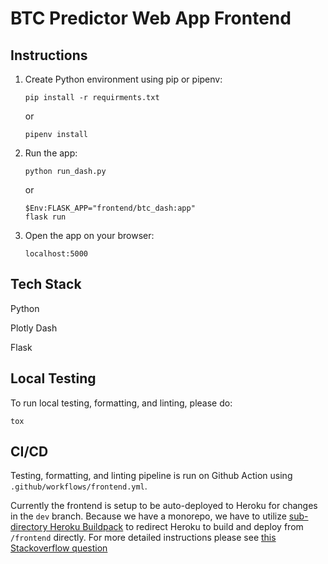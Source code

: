 # BTC Predictor Web App Frontend


## Instructions
1. Create Python environment using pip or pipenv:

    ```
    pip install -r requirments.txt
    ```

    or

    ```
    pipenv install
    ```

2. Run the app:

    ```
    python run_dash.py
    ```
    or
    ```
    $Env:FLASK_APP="frontend/btc_dash:app"
    flask run
    ```
3. Open the app on your browser:

    ```
    localhost:5000
    ```

## Tech Stack
Python

Plotly Dash

Flask

## Local Testing
To run local testing, formatting, and linting, please do:

```
tox
```

## CI/CD
Testing, formatting, and linting pipeline is run on Github Action using `.github/workflows/frontend.yml`.

Currently the frontend is setup to be auto-deployed to Heroku for changes in the `dev` branch. Because we have a monorepo, we have to utilize [sub-directory Heroku Buildpack](https://github.com/timanovsky/subdir-heroku-buildpack) to redirect Heroku to build and deploy from `/frontend` directly. For more detailed instructions please see [this Stackoverflow question](https://stackoverflow.com/questions/39197334/automated-heroku-deploy-from-subfolder)
